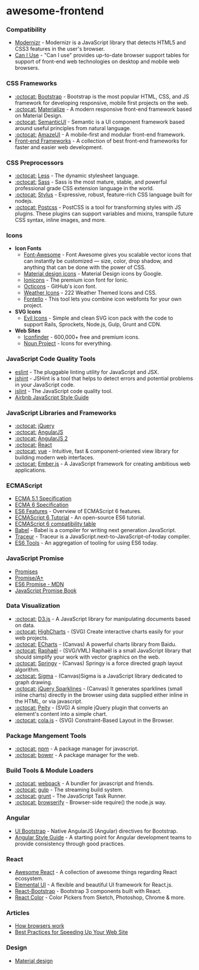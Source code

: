 # awesome-frontend

### Compatibility

- [Modernizr](https://github.com/Modernizr/Modernizr) - Modernizr is a JavaScript library that detects HTML5 and CSS3 features in the user's browser.
- [Can I Use](http://caniuse.com/) - "Can I use" provides up-to-date browser support tables for support of front-end web technologies on desktop and mobile web browsers.

### CSS Frameworks

- [:octocat:](https://github.com/twbs/bootstrap/) [Bootstrap](http://getbootstrap.com/) - Bootstrap is the most popular HTML, CSS, and JS framework for developing responsive, mobile first projects on the web.
- [:octocat:](https://github.com/Dogfalo/materialize) [Materialize](http://materializecss.com/) - A modern responsive front-end framework based on Material Design.
- [:octocat:](https://github.com/semantic-org/semantic-ui/) [SemanticUI](http://semantic-ui.com/) - Semantic is a UI component framework based around useful principles from natural language.
- [:octocat:](https://github.com/allmobilize/amazeui) [AmazeUI](http://amazeui.org/) - A mobile-first and modular front-end framework.
- [Front-end Frameworks](http://usablica.github.io/front-end-frameworks/compare.html) - A collection of best front-end frameworks for faster and easier web development.

### CSS Preprocessors

- [:octocat:](https://github.com/less/less.js) [Less](http://lesscss.org/) - The dynamic stylesheet language.
- [:octocat:](https://github.com/sass/node-sass) [Sass](http://sass-lang.com/) - Sass is the most mature, stable, and powerful professional grade CSS extension language in the world.
- [:octocat:](https://github.com/stylus/stylus) [Stylus](http://learnboost.github.com/stylus/) - Expressive, robust, feature-rich CSS language built for nodejs.
- [:octocat:](https://github.com/postcss/postcss) [Postcss](https://github.com/postcss/postcss) - PostCSS is a tool for transforming styles with JS plugins. These plugins can support variables and mixins, transpile future CSS syntax, inline images, and more.

### Icons

- **Icon Fonts**
	- [Font-Awesome](https://github.com/FortAwesome/Font-Awesome) - Font Awesome gives you scalable vector icons that can instantly be customized — size, color, drop shadow, and anything that can be done with the power of CSS.
	- [Material design icons](https://github.com/google/material-design-icons) - Material Design icons by Google.
	- [Ionicons](https://github.com/driftyco/ionicons) - The premium icon font for Ionic.
	- [Octicons](https://github.com/github/octicons) - GitHub's icon font.
	- [Weather Icons](https://github.com/erikflowers/weather-icons) - 222 Weather Themed Icons and CSS.
	- [Fontello](https://github.com/fontello/fontello) - This tool lets you combine icon webfonts for your own project.
- **SVG Icons**
	- [Evil Icons](https://github.com/outpunk/evil-icons) - Simple and clean SVG icon pack with the code to support Rails, Sprockets, Node.js, Gulp, Grunt and CDN.
- **Web Sites**
	- [Iconfinder](https://www.iconfinder.com/) - 600,000+ free and premium icons.
	- [Noun Project](https://thenounproject.com/) - Icons for everything.

### JavaScript Code Quality Tools

- [eslint](https://github.com/eslint/eslint) - The pluggable linting utility for JavaScript and JSX.
- [jshint](https://github.com/jshint/jshint) - JSHint is a tool that helps to detect errors and potential problems in your JavaScript code.
- [jslint](https://github.com/reid/node-jslint) - The JavaScript code quality tool.
- [Airbnb JavaScript Style Guide](https://github.com/airbnb/javascript)

### JavaScript Libraries and Frameworks

- [:octocat:](https://github.com/jquery/jquery) [jQuery](http://jquery.com/)
- [:octocat:](https://github.com/angular/angular.js) [AngularJS](https://angularjs.org/)
- [:octocat:](https://github.com/angular/angular) [AngularJS 2](https://angular.io/)
- [:octocat:](https://github.com/facebook/react) [React](https://facebook.github.io/react/)
- [:octocat:](https://github.com/yyx990803/vue) [vue](http://vuejs.org/) - Intuitive, fast & component-oriented view library for building modern web interfaces.
- [:octocat:](https://github.com/emberjs/ember.js) [Ember.js](http://www.emberjs.com/) - A JavaScript framework for creating ambitious web applications.

### ECMAScript

- [ECMA 5.1 Specification](http://www.ecma-international.org/ecma-262/5.1/)
- [ECMA 6 Specification](http://www.ecma-international.org/ecma-262/6.0/index.html)
- [ES6 Features](https://github.com/lukehoban/es6features) - Overview of ECMAScript 6 features.
- [ECMAScript 6 Tutorial](http://es6.ruanyifeng.com/) - An open-source ES6 tutorial.
- [ECMAScript 6 compatibility table](http://kangax.github.io/compat-table/es6/)
- [Babel](https://babeljs.io/) - Babel is a compiler for writing next generation JavaScript.
- [Traceur](https://github.com/google/traceur-compiler) - Traceur is a JavaScript.next-to-JavaScript-of-today compiler.
- [ES6 Tools](https://github.com/addyosmani/es6-tools) - An aggregation of tooling for using ES6 today.

### JavaScript Promise

- [Promises](https://www.promisejs.org/)
- [Promise/A+](https://promisesaplus.com/)
- [ES6 Promise - MDN](https://developer.mozilla.org/en-US/docs/Web/JavaScript/Reference/Global_Objects/Promise)
- [JavaScript Promise Book](http://liubin.github.io/promises-book/)

### Data Visualization

- [:octocat:](https://github.com/mbostock/d3) [D3.js](http://d3js.org/) - A JavaScript library for manipulating documents based on data.
- [:octocat:](https://github.com/highslide-software/highcharts.com) [HighCharts](http://www.highcharts.com/) - (SVG) Create interactive charts easily for your web projects.
- [:octocat:](https://github.com/ecomfe/echarts) [ECharts](http://echarts.baidu.com/) - (Canvas) A powerful charts library from Baidu.
- [:octocat:](https://github.com/DmitryBaranovskiy/raphael/) [Raphaël](http://raphaeljs.com/) - (SVG/VML) Raphaël is a small JavaScript library that should simplify your work with vector graphics on the web.
- [:octocat:](https://github.com/dhotson/springy/) [Springy](http://getspringy.com/) - (Canvas) Springy is a force directed graph layout algorithm.
- [:octocat:](https://github.com/jacomyal/sigma.js) [Sigma](http://sigmajs.org/) - (Canvas)Sigma is a JavaScript library dedicated to graph drawing.
- [:octocat:](https://github.com/gwatts/jquery.sparkline) [jQuery Sparklines](http://omnipotent.net/jquery.sparkline/#s-about) - (Canvas) It generates sparklines (small inline charts) directly in the browser using data supplied either inline in the HTML, or via javascript.
- [:octocat:](https://github.com/benpickles/peity/) [Peity](http://benpickles.github.io/peity/) - (SVG) A simple jQuery plugin that converts an element's content into a simple chart.
- [:octocat:](https://github.com/tgdwyer/WebCola) [cola.js](http://marvl.infotech.monash.edu/webcola/) - (SVG) Constraint-Based Layout in the Browser.

### Package Mangement Tools

- [:octocat:](https://github.com/npm/npm) [npm](https://www.npmjs.com/) - A package manager for javascript.
- [:octocat:](https://github.com/bower/bower) [bower](http://bower.io/) - A package manager for the web.

### Build Tools & Module Loaders

- [:octocat:](https://github.com/webpack/webpack) [webpack](https://webpack.github.io/) - A bundler for javascript and friends.
- [:octocat:](https://github.com/gulpjs/gulp) [gulp](http://gulpjs.com/) - The streaming build system.
- [:octocat:](https://github.com/gruntjs/grunt) [grunt](http://gruntjs.com/) - The JavaScript Task Runner.
- [:octocat:](https://github.com/substack/node-browserify) [browserify](http://browserify.org/) - Browser-side require() the node.js way.

### Angular

- [UI Bootstrap](https://github.com/angular-ui/bootstrap/) - Native AngularJS (Angular) directives for Bootstrap.
- [Angular Style Guide](https://github.com/johnpapa/angular-styleguide) - A starting point for Angular development teams to provide consistency through good practices.

### React

- [Awesome React](https://github.com/enaqx/awesome-react) - A collection of awesome things regarding React ecosystem.
- [Elemental UI](https://github.com/elementalui/elemental) - A flexible and beautiful UI framework for React.js.
- [React-Bootstrap](https://github.com/react-bootstrap/react-bootstrap) - Bootstrap 3 components built with React.
- [React Color](https://github.com/casesandberg/react-color) - Color Pickers from Sketch, Photoshop, Chrome & more.

### Articles

- [How browsers work](http://taligarsiel.com/Projects/howbrowserswork1.htm)
- [Best Practices for Speeding Up Your Web Site](https://developer.yahoo.com/performance/rules.html)

### Design

- [Material design](http://www.google.com/design/spec/material-design/introduction.html)